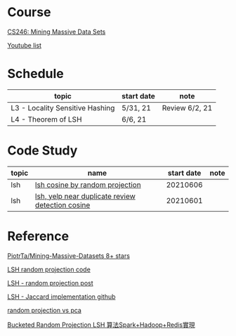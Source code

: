 # Course
[CS246: Mining Massive Data Sets](https://web.stanford.edu/class/cs246/index.html#schedule)

[Youtube list](https://www.youtube.com/watch?v=dRWO3il-jjA&list=PLoCMsyE1cvdVnCgHk43vRy7PVTVWJ6WVR&index=3)

# Schedule

topic|start date|note
-----|-----|-----
L3 - Locality Sensitive Hashing | 5/31, 21 | Review 6/2, 21
L4 - Theorem of LSH | 6/6, 21 |


# Code Study

topic|name|start date|note
-----|-----|-----|-----
lsh | [lsh cosine by random projection](https://santhoshhari.github.io/Locality-Sensitive-Hashing/) | 20210606
lsh |[lsh, yelp near duplicate review detection cosine](https://github.com/PiotrTa/Mining-Massive-Datasets/blob/master/Duplicate%20detection%20with%20LSH/Duplicate%20detection%20with%20LSH.ipynb)|20210601||



# Reference

[PiotrTa/Mining-Massive-Datasets 8+ stars](https://github.com/PiotrTa/Mining-Massive-Datasets)


[LSH random projection code](https://santhoshhari.github.io/Locality-Sensitive-Hashing/)

[LSH  - random projection post](https://towardsdatascience.com/understanding-locality-sensitive-hashing-49f6d1f6134)

[LSH - Jaccard implementation github](https://github.com/Jmkernes/Locality-sensitive-hashing-tutorial/blob/main/LocalitySensitiveHashing.ipynb)

[random projection vs pca](https://nbviewer.jupyter.org/github/lindarliu/blog/blob/master/Random%20Projection%20and%20its%20application.ipynb)

[Bucketed Random Projection LSH 算法Spark+Hadoop+Redis實現](https://medium.com/@zihansyu/lsh-%E7%AE%97%E6%B3%95spark-hadoop-redis%E5%AF%A6%E7%8F%BE-5e4da36ea1b8)